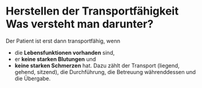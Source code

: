 # Herstellen der Transportfähigkeit Was versteht man darunter?
Der Patient ist erst dann transportfähig, wenn
+ die **Lebensfunktionen vorhanden** sind,
+ er **keine starken Blutungen** und
+ **keine starken Schmerzen** hat.
Dazu zählt der Transport (liegend, gehend, sitzend), die Durchführung, die Betreuung währenddessen und die Übergabe.